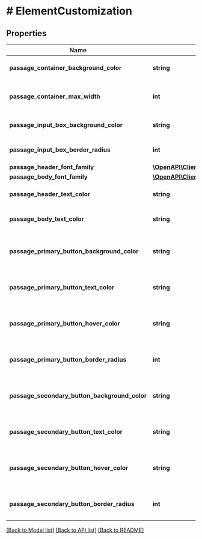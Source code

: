 # # ElementCustomization

## Properties

Name | Type | Description | Notes
------------ | ------------- | ------------- | -------------
**passage_container_background_color** | **string** | Container background color | [optional] [default to '#ffffff']
**passage_container_max_width** | **int** | Maximum width of container (px) | [optional] [default to 300]
**passage_input_box_background_color** | **string** | Input box background color (hex) | [optional] [default to '#ffffff']
**passage_input_box_border_radius** | **int** | Input box border radius (px) | [optional] [default to 5]
**passage_header_font_family** | [**\OpenAPI\Client\Model\FontFamily**](FontFamily.md) |  | [optional]
**passage_body_font_family** | [**\OpenAPI\Client\Model\FontFamily**](FontFamily.md) |  | [optional]
**passage_header_text_color** | **string** | Header font colour (hex) | [optional] [default to '#000000']
**passage_body_text_color** | **string** | Body font colour (hex) | [optional] [default to '#000000']
**passage_primary_button_background_color** | **string** | Primary button background colour (hex) | [optional] [default to '#000000']
**passage_primary_button_text_color** | **string** | Primary button font colour (hex) | [optional] [default to '#ffffff']
**passage_primary_button_hover_color** | **string** | Primary button background on hover (hex) | [optional] [default to '#4d4d4d']
**passage_primary_button_border_radius** | **int** | Primary button border radius (px) | [optional] [default to 5]
**passage_secondary_button_background_color** | **string** | Secondary button background colour (hex) | [optional] [default to '#ffffff']
**passage_secondary_button_text_color** | **string** | Secondary button font colour (hex) | [optional] [default to '#000000']
**passage_secondary_button_hover_color** | **string** | Secondary button background on hover (hex) | [optional] [default to '#d7d7d7']
**passage_secondary_button_border_radius** | **int** | Secondary button border radius (px) | [optional] [default to 5]

[[Back to Model list]](../../README.md#models) [[Back to API list]](../../README.md#endpoints) [[Back to README]](../../README.md)
